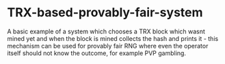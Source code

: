 # TRX-based-provably-fair-system

A basic example of a system which chooses a TRX block which wasnt mined yet and when the block is mined collects the hash and prints it - this mechanism can be used for provably fair RNG where even the operator itself should not know the outcome, for example PVP gambling. 
